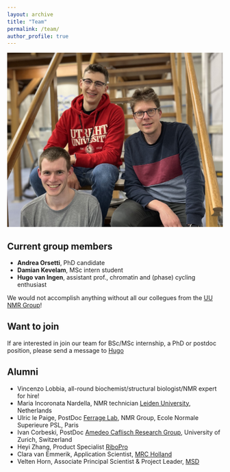 ```yaml
---
layout: archive
title: "Team"
permalink: /team/
author_profile: true
---
```


<img src="/images/team2.0.jpg" alt="Team 2.0" width="600"/>


Current group members
-------------------------------------------------
<!---
* <img src="/images/maria.jpg" alt="Maria" width="150"/> **Maria Incoronate Nardella**, post-doc
* <img src="/images/vincenzo.png" alt="Vincenzo" width="150"/> **Vincenzo Lobbia**, PhD student
--->
* **Andrea Orsetti**, PhD candidate
* **Damian Kevelam**, MSc intern student
* **Hugo van Ingen**, assistant prof., chromatin and (phase) cycling enthusiast

<!---
PI
---
 <img src="/images/hugo.png" alt="Hugo" width="150"/> **Hugo van Ingen**, assistant prof., chromatin and (phase) cycling enthusiast
--->


We would not accomplish anything without all our collegues from the [UU NMR Group](https://www.uu.nl/en/research/nmr/people)!

Want to join
-----------------------------------

If are interested in join our team for BSc/MSc internship, a PhD or postdoc position, please send a message to [Hugo](mailto:h.vaningen@uu.nl)

Alumni
------

* Vincenzo Lobbia, all-round biochemist/structural biologist/NMR expert for hire!
* Maria Incoronata Nardella, NMR technician [Leiden University](https://www.universiteitleiden.nl/en/staffmembers/maria-nardella#tab-1), Netherlands
* Ulric le Paige, PostDoc [Ferrage Lab](https://www.chimie.ens.fr/recherche/laboratoire-lbm/structure-and-dynamics-of-biomolecules/), NMR Group, Ecole Normale Superieure PSL, Paris
* Ivan Corbeski, PostDoc [Amedeo Caflisch Research Group](http://www.biochem-caflisch.uzh.ch), University of Zurich, Switzerland
* Heyi Zhang, Product Specialist [RiboPro](https://ribopro.eu)
* Clara van Emmerik, Application Scientist, [MRC Holland](https://www.mrcholland.com)
* Velten Horn, Associate Principal Scientist & Project Leader, [MSD](https://msd.nl)

